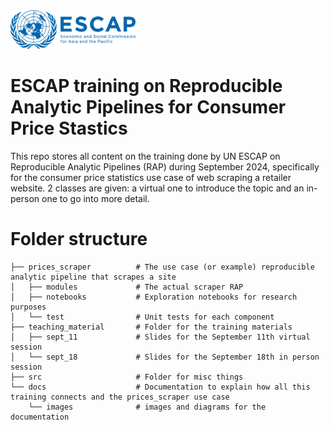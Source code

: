 <img src="src/ESCAP_LOGO_OFFICIAL.png" alt="drawing" width="200"/>

# ESCAP training on Reproducible Analytic Pipelines for Consumer Price Stastics

This repo stores all content on the training done by UN ESCAP on Reproducible Analytic Pipelines (RAP) during September 2024, specifically for the consumer price statistics use case of web scraping a retailer website. 2 classes are given: a virtual one to introduce the topic and an in-person one to go into more detail.

# Folder structure

```
├── prices_scraper          # The use case (or example) reproducible analytic pipeline that scrapes a site
│   ├── modules             # The actual scraper RAP
│   ├── notebooks           # Exploration notebooks for research purposes
│   └── test                # Unit tests for each component
├── teaching_material       # Folder for the training materials
│   ├── sept_11             # Slides for the September 11th virtual session
│   └── sept_18             # Slides for the September 18th in person session
├── src                     # Folder for misc things
└── docs                    # Documentation to explain how all this training connects and the prices_scraper use case
    └── images              # images and diagrams for the documentation
```

